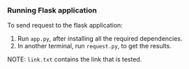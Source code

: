 ### Running Flask application
To send request to the flask application:
1. Run `app.py`, after installing all the required dependencies.
2. In another terminal, run `request.py`, to get the results.

NOTE: `link.txt` contains the link that is tested.
